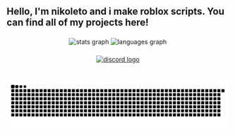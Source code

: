 <h2 align="left">Hello, I'm nikoleto and i make roblox scripts. You can find all of my projects here!</h2>

###

<div align="center">
  <img src="https://github-readme-stats.vercel.app/api?username=nikoleto&hide_title=false&hide_rank=false&show_icons=true&include_all_commits=true&count_private=true&disable_animations=false&theme=dracula&locale=en&hide_border=false" height="150" alt="stats graph"  />
  <img src="https://github-readme-stats.vercel.app/api/top-langs?username=nikoladhima&locale=en&hide_title=false&layout=compact&card_width=320&langs_count=5&theme=dracula&hide_border=false" height="150" alt="languages graph"  />
</div>

###

<div align="center">
  <a href="https://discord.com/users/1343207450584813609" target="_blank">
    <img src="https://img.shields.io/static/v1?message=nikoleto&logo=discord&label=Discord&color=7289DA&logoColor=white&labelColor=&style=for-the-badge" height="35" alt="discord logo"  />
  </a>
</div>

###

<br clear="both">

<img src="https://raw.githubusercontent.com/kitodoescode/kitodoescode/output/snake.svg" alt="Snake animation" />

###
